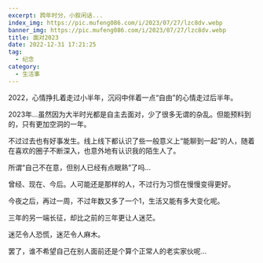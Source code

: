 ```yaml
---
excerpt: 跨年时分，小叙闲话...
index_img: https://pic.mufeng086.com/i/2023/07/27/lzc8dv.webp
banner_img: https://pic.mufeng086.com/i/2023/07/27/lzc8dv.webp
title: 面对2023
date: 2022-12-31 17:21:25
tag:
  - 纪念
category:
  - 生活事
---
```

2022，心情挣扎着走过小半年，沉闷中伴着一点“自由”的心情走过后半年。

2023年...虽然因为大半时光都是自主去面对，少了很多无谓的杂乱。但能预料到的，只有更加空洞的一年。

不过过去也有好事发生。线上线下都认识了些一般意义上“能聊到一起”的人，随着在喜欢的圈子不断深入，也意外地有认识我的陌生人了。

所谓“自己不在意，但别人已经有点眼熟”了吗...

曾经、现在、今后。人可能还是那样的人，不过行为习惯在慢慢变得更好。

今夜之后，再过一周，不过年数又多了一个1，生活又能有多大变化呢。

三年的另一端长征，却比之前的三年更让人迷茫。

迷茫令人恐慌，迷茫令人麻木。

罢了，谁不希望自己在别人面前还是个算个正常人的老实家伙呢...
